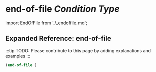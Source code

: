 # **end-of-file** *Condition Type*

import EndOfFile from './_endoffile.md';

<EndOfFile />

## Expanded Reference: end-of-file

:::tip
TODO: Please contribute to this page by adding explanations and examples
:::

```lisp
(end-of-file )
```

